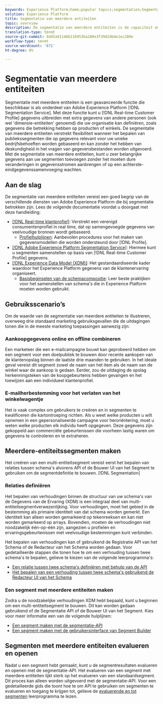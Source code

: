 ```yaml
---
keywords: Experience Platform;home;popular topics;segmentation;Segmentation;segment service;segments;Segments;multi-entity;multi-entity segmentation;multi-entity segments;
solution: Experience Platform
title: Segmentatie van meerdere entiteiten
topic: overview
description: De segmentatie van meerdere entiteiten is de capaciteit om de gegevens van het Profiel met extra gegevens uit te breiden die op producten, opslag, of andere niet-profielklassen worden gebaseerd. Zodra verbonden, worden de gegevens van extra klassen beschikbaar alsof zij aan het schema van het Profiel inheems waren.
translation-type: tm+mt
source-git-commit: 4dd5a91146b116953ba180e3f39d24b4e1ec289e
workflow-type: tm+mt
source-wordcount: '671'
ht-degree: 0%

---
```



# Segmentatie van meerdere entiteiten

Segmentatie met meerdere entiteiten is een geavanceerde functie die beschikbaar is als onderdeel van Adobe Experience Platform [!DNL Segmentation Service]. Met deze functie kunt u [!DNL Real-time Customer Profile] gegevens uitbreiden met extra gegevens van andere personen (ook wel &#39;dimensie-entiteiten&#39; genoemd) die uw organisatie kan definiëren, zoals gegevens die betrekking hebben op producten of winkels. De segmentatie van meerdere entiteiten verstrekt flexibiliteit wanneer het bepalen van publiekssegmenten die op gegevens relevant voor uw unieke bedrijfsbehoeften worden gebaseerd en kan zonder het hebben van deskundigheid in het vragen van gegevensbestanden worden uitgevoerd. Met de segmentatie van meerdere entiteiten, kunt u zeer belangrijke gegevens aan uw segmenten toevoegen zonder het moeten dure veranderingen in gegevensstromen aanbrengen of op een achterste-eindgegevenssamenvoeging wachten.

## Aan de slag

De segmentatie van meerdere entiteiten vereist een goed begrip van de verschillende diensten van Adobe Experience Platform die bij segmentatie betrokken zijn. Lees de volgende documentatie voordat u doorgaat met deze handleiding:

* [[!DNL Real-time klantprofiel]](../profile/home.md): Verstrekt een verenigd consumentenprofiel in real time, dat op samengevoegde gegevens van veelvoudige bronnen wordt gebaseerd.
   * [Profielhulplijnen](../profile/guardrails.md): Aanbevolen procedures voor het maken van gegevensmodellen die worden ondersteund door [!DNL Profile].
* [[!DNL Adobe Experience Platform Segmentation Service]](./home.md): Hiermee kunt u segmenten samenstellen op basis van [!DNL Real-time Customer Profile] gegevens.
* [[!DNL Experience Data Model (XDM)]](../xdm/home.md): Het gestandaardiseerde kader waardoor het Experience Platform gegevens van de klantenervaring organiseert.
   * [Basisbeginselen van de schemacompositie](../xdm/schema/composition.md#union): Leer beste praktijken voor het samenstellen van schema&#39;s die in Experience Platform moeten worden gebruikt.

## Gebruiksscenario’s

Om de waarde van de segmentatie van meerdere entiteiten te illustreren, overweeg drie standaard marketing gebruiksgevallen die de uitdagingen tonen die in de meeste marketing toepassingen aanwezig zijn:

### Aankoopgegevens online en offline combineren

Een marketeer die een e-mailcampagne bouwt kan geprobeerd hebben om een segment voor een doelpubliek te bouwen door recente aankopen van de klantenopslag binnen de laatste drie maanden te gebruiken. In het ideale geval vereist dit segment zowel de naam van het item als de naam van de winkel waar de aankoop is gedaan. Eerder, zou de uitdaging de opslag herkenningsteken van de koopgebeurtenis hebben gevangen en het toewijzen aan een individueel klantenprofiel.

### E-mailherbestemming voor het verlaten van het winkelwagentje

Het is vaak complex om gebruikers te creëren en in segmenten te kwalificeren die kartontroeping richten. Als u weet welke producten u wilt opnemen in een gepersonaliseerde campagne voor heroriëntering, moet u weten welke producten elk individu heeft opgegeven. Deze gegevens zijn gekoppeld aan commerciële gebeurtenissen die voorheen lastig waren om gegevens te controleren en te extraheren.

## Meerdere-entiteitssegmenten maken

Het creëren van een multi-entiteitsegment vereist eerst het bepalen van relaties tussen schema&#39;s alvorens API of de Bouwer UI van het Segment te gebruiken om de segmentdefinitie te bouwen. [!DNL Segmentation]

### Relaties definiëren

Het bepalen van verhoudingen binnen de structuur van uw schema&#39;s van de Gegevens van de Ervaring (XDM) is een integraal deel van multi-entiteitsegmentverwezenlijking. Voor verhoudingen, moet het gebied in de bestemming als primaire identiteit van dat schema worden gemerkt. Een identiteit kan alleen worden gemarkeerd op tekenreeksen en kan niet worden gemarkeerd op arrays. Bovendien, moeten de verhoudingen niet noodzakelijk één-op-één zijn, aangezien u profielen en ervaringsgebeurtenissen met veelvoudige bestemmingen kunt verbinden.

Het bepalen van verhoudingen kan of gebruikend de Registratie API van het Schema of de Redacteur van het Schema worden gedaan. Voor gedetailleerde stappen die tonen hoe te om een verhouding tussen twee schema&#39;s te bepalen, gelieve te kiezen van de volgende leerprogramma&#39;s:

* [Een relatie tussen twee schema&#39;s definiëren met behulp van de API](../xdm/tutorials/relationship-api.md)
* [Het bepalen van een verhouding tussen twee schema&#39;s gebruikend de Redacteur UI van het Schema](../xdm/tutorials/relationship-ui.md)

### Een segment met meerdere entiteiten maken

Zodra u de noodzakelijke verhoudingen XDM hebt bepaald, kunt u beginnen om een multi-entiteitsegment te bouwen. Dit kan worden gedaan gebruikend of de Segmentatie API of de Bouwer UI van het Segment. Kies voor meer informatie een van de volgende hulplijnen:

* [Een segment maken met de segmentatie-API](./tutorials/create-a-segment.md)
* [Een segment maken met de gebruikersinterface van Segment Builder](./ui/overview.md)

## Segmenten met meerdere entiteiten evalueren en openen

Nadat u een segment hebt gemaakt, kunt u de segmentresultaten evalueren en openen met de segmentatie-API. Het evalueren van een segment met meerdere entiteiten lijkt sterk op het evalueren van een standaardsegment. Dit proces kan alleen worden uitgevoerd met de segmentatie-API. Voor een gedetailleerde gids die toont hoe te om API te gebruiken om segmenten te evalueren en toegang te krijgen tot, gelieve de [evaluerende en tot segmenten](./tutorials/evaluate-a-segment.md) leerprogramma te lezen.
